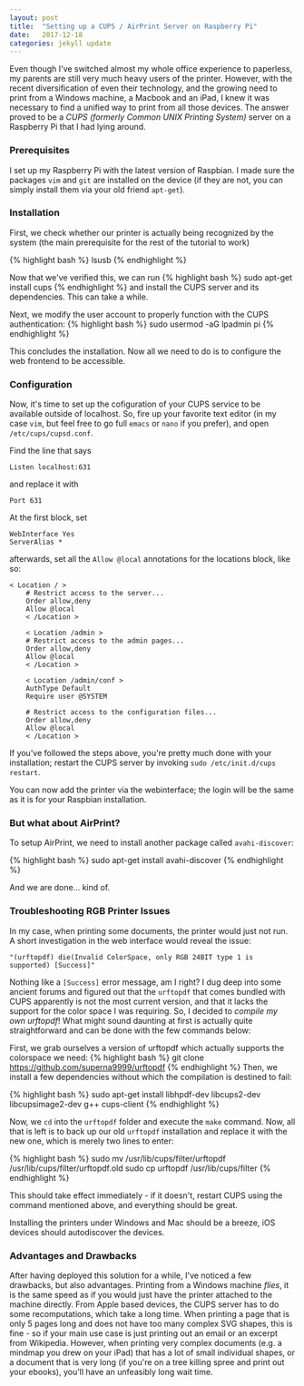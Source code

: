 ```yaml
---
layout: post
title:  "Setting up a CUPS / AirPrint Server on Raspberry Pi"
date:   2017-12-18
categories: jekyll update
---
```


Even though I've switched almost my whole office experience to paperless, my parents are still very much heavy users of the printer. However, with the recent diversification of even their technology, and the growing need to print from a Windows machine, a Macbook and an iPad, I knew it was necessary to find a unified way to print from all those devices. The answer proved to be a _CUPS (formerly Common UNIX Printing System)_ server on a Raspberry Pi that I had lying around.

### Prerequisites
I set up my Raspberry Pi with the latest version of Raspbian. I made sure the packages `vim` and `git` are installed on the device (if they are not, you can simply install them via your old friend `apt-get`).

### Installation
First, we check whether our printer is actually being recognized by the system (the main prerequisite for the rest of the tutorial to work)

{% highlight bash %}
lsusb
{% endhighlight %}

Now that we've verified this, we can run
{% highlight bash %}
sudo apt-get install cups
{% endhighlight %}
and install the CUPS server and its dependencies. This can take a while.

Next, we modify the user account to properly function with the CUPS authentication:
{% highlight bash %}
sudo usermod -aG lpadmin pi
{% endhighlight %}

This concludes the installation. Now all we need to do is to configure the web frontend to be accessible.

### Configuration
Now, it's time to set up the cofiguration of your CUPS service to be available outside of localhost. So, fire up your favorite text editor (in my case `vim`, but feel free to go full `emacs` or `nano` if you prefer), and open `/etc/cups/cupsd.conf`.

Find the line that says

```
Listen localhost:631
```

and replace it with

```
Port 631
```

At the first block, set

```
WebInterface Yes
ServerAlias *
```

afterwards, set all the `Allow @local` annotations for the locations block, like so:

```
< Location / >
	# Restrict access to the server...
	Order allow,deny
	Allow @local
	< /Location >
	
	< Location /admin >
	# Restrict access to the admin pages...
	Order allow,deny
	Allow @local
	< /Location >
	
	< Location /admin/conf >
	AuthType Default
	Require user @SYSTEM
	
	# Restrict access to the configuration files...
	Order allow,deny
	Allow @local
	< /Location >
```

If you've followed the steps above, you're pretty much done with your installation; restart the CUPS server by invoking `sudo /etc/init.d/cups restart`.

You can now add the printer via the webinterface; the login will be the same as it is for your Raspbian installation.

### But what about AirPrint?

To setup AirPrint, we need to install another package called `avahi-discover`:

{% highlight bash %}
sudo apt-get install avahi-discover
{% endhighlight %}

And we are done... kind of.

### Troubleshooting RGB Printer Issues

In my case, when printing some documents, the printer would just not run. A short investigation in the web interface would reveal the issue:

```
"(urftopdf) die(Invalid ColorSpace, only RGB 24BIT type 1 is supported) [Success]"
```
Nothing like a `[Success]` error message, am I right? I dug deep into some ancient forums and figured out that the `urftopdf` that comes bundled with CUPS apparently is not the most current version, and that it lacks the support for the color space I was requiring. So, I decided to _compile my own urftopdf_! What might sound daunting at first is actually quite straightforward and can be done with the few commands below:

First, we grab ourselves a version of urftopdf which actually supports the colorspace we need:
{% highlight bash %}
git clone https://github.com/superna9999/urftopdf
{% endhighlight %}
Then, we install a few dependencies without which the compilation is destined to fail:

{% highlight bash %}
sudo apt-get install libhpdf-dev libcups2-dev libcupsimage2-dev g++ cups-client
{% endhighlight %}

Now, we `cd` into the `urftopdf` folder and execute the `make` command. Now, all that is left is to back up our old `urftopdf` installation and replace it with the new one, which is merely two lines to enter:

{% highlight bash %}
sudo mv /usr/lib/cups/filter/urftopdf /usr/lib/cups/filter/urftopdf.old
sudo cp urftopdf /usr/lib/cups/filter
{% endhighlight %}

This should take effect immediately - if it doesn't, restart CUPS using the command mentioned above, and everything should be great.

Installing the printers under Windows and Mac should be a breeze, iOS devices should autodiscover the devices.

### Advantages and Drawbacks
After having deployed this solution for a while, I've noticed a few drawbacks, but also advantages. Printing from a Windows machine _flies_, it is the same speed as if you would just have the printer attached to the machine directly. From Apple based devices, the CUPS server has to do some recomputations, which take a long time. When printing a page that is only 5 pages long and does not have too many complex SVG shapes, this is fine - so if your main use case is just printing out an email or an excerpt from Wikipedia. However, when printing very complex documents (e.g. a mindmap you drew on your iPad) that has a lot of small individual shapes, or a document that is very long (if you're on a tree killing spree and print out your ebooks), you'll have an unfeasibly long wait time.
